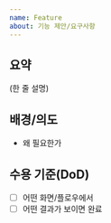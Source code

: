 ```yaml
---
name: Feature
about: 기능 제안/요구사항
---
```


## 요약
(한 줄 설명)

## 배경/의도
- 왜 필요한가

## 수용 기준(DoD)
- [ ] 어떤 화면/플로우에서
- [ ] 어떤 결과가 보이면 완료
